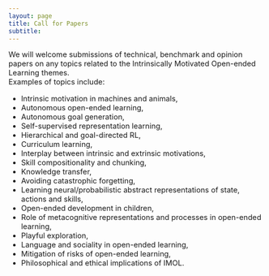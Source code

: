 ```yaml
---
layout: page
title: Call for Papers
subtitle: 
---
```


[//]: # (<h3 style='margin-bottom: 10pt;'>Topics</h3>)

<div class='description' style='font-size: 11pt;margin-bottom: 10pt'>

We will welcome submissions of technical, benchmark and opinion papers on any topics related to the Intrinsically Motivated Open-ended Learning themes.  
Examples of topics include:
</div>
<div class='description' style='font-size: 11pt;'>

<ul>
<li> Intrinsic motivation in machines and animals, </li>
<li> Autonomous open-ended learning, </li>
<li> Autonomous goal generation, </li>
<li> Self-supervised representation learning, </li>
<li> Hierarchical and goal-directed RL, </li>
<li> Curriculum learning, </li>
<li> Interplay between intrinsic and extrinsic motivations, </li>
<li> Skill compositionality and chunking, </li>
<li> Knowledge transfer, </li>
<li> Avoiding catastrophic forgetting, </li>
<li> Learning neural/probabilistic abstract representations of state, actions and skills, </li>
<li> Open-ended development in children, </li>
<li> Role of metacognitive representations and processes in open-ended learning, </li>
<li> Playful exploration, </li>
<li> Language and sociality in open-ended learning, </li>
<li> Mitigation of risks of open-ended learning, </li>
<li> Philosophical and ethical implications of IMOL.</li>
</ul>
</div>




[//]: # (<h3 style='margin-bottom: 10pt;'>Key Dates</h3>)

[//]: # ()
[//]: # (<div class='description' style='font-size: 11pt;'>)

[//]: # (<br>)

[//]: # ()
[//]: # (<center>)

[//]: # (<table style='margin-bottom:10pt;text-align:center;'>)

[//]: # (	<tr>)

[//]: # (		<td> <b>Submission Deadline</b></td> )

[//]: # (		<td> Oct 4, 2023</td>)

[//]: # (	</tr>)

[//]: # (	<tr>)

[//]: # (		<td> Acceptance Notification </td>)

[//]: # (		<td> Oct 19, 2023</td>)

[//]: # (	</tr>)

[//]: # (	<tr>)

[//]: # (		<td> Camera-Ready Deadline</td>)

[//]: # (		<td> Nov 20, 2023 </td>)

[//]: # (	</tr>)

[//]: # (	<tr>)

[//]: # (		<td> Workshop Date</td>)

[//]: # (		<td> Dec 16, 2023 &#40;TBD&#41;</td>)

[//]: # (	</tr>)

[//]: # (</table>)

[//]: # (</center>)

[//]: # (<p>All deadlines are specified in <a href="https://www.timeanddate.com/time/zones/aoe" target="_blank">AoE</a> &#40;Anywhere on Earth&#41;.)

[//]: # (</p>)

[//]: # ()
[//]: # (</div>)

[//]: # ()
[//]: # (<h3 style='margin-bottom: 10pt;'>Submission Instructions</h3>)

[//]: # ()
[//]: # (<div class='description' style='font-size: 11pt;'>)

[//]: # (<p>Submission should be made on <a href="https://openreview.net/group?id=NeurIPS.cc/2023/Workshop/IMOL" target="_blank">OpenReview</a>.</p>)

[//]: # ()
[//]: # (<p> Submissions should be anonymised papers up to 4 pages &#40;appendices can be added to the main PDF&#41;. You must format your submission using the <a href="https://neurips.cc/Conferences/2023/PaperInformation/StyleFiles" target="_blank"> NeurIPS 2023 LaTeX style file </a>. Reviews will be double-blind, with at least two reviewers assigned to each paper.</p> )

[//]: # ()
[//]: # (<p>The papers should report original research, provide synthesis of previous works or develop novel environments. Short opinion and review papers are welcomed. We accept dual submission. Authors can upload concise versions of parallel submissions to other conferences such as NeurIPS main conference or ICLR. We discourage submitting to multiple NeurIPS workshops</p>)

[//]: # ()
[//]: # (<p>All accepted papers will be available on the workshop website, but no formal workshop proceedings will be published.</p>)

[//]: # ()
[//]: # (<p>For any questions, email us at <a href='mailto:imol.workshop@gmail.com'>imol.workshop@gmail.com</a>.</p>)

[//]: # (</div>)

